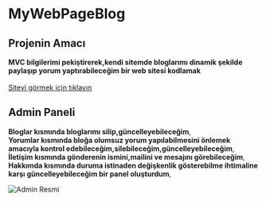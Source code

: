 # MyWebPageBlog
## Projenin Amacı
**MVC bilgilerimi pekiştirerek,kendi sitemde bloglarımı dinamik şekilde paylaşıp yorum yaptırabileceğim bir web sitesi kodlamak** <br><br>
[Siteyi görmek için tıklayın](http://www.muharremyalman.com)<br>
## Admin Paneli
**Bloglar kısmında bloglarımı silip,güncelleyebileceğim**,<br>
**Yorumlar kısmında bloğa olumsuz yorum yapılabilmesini önlemek amacıyla kontrol edebileceğim,silebileceğim,güncelleyebileceğim**,<br>
**İletişim kısmında gönderenin ismini,mailini ve mesajını görebileceğim**,<br>
**Hakkımda kısmında duruma istinaden değişkenlik gösterebilme ihtimaline karşı güncelleyebileceğim bir panel oluşturdum**,<br>

![Admin Resmi](https://i.hizliresim.com/3QACpx.png)
